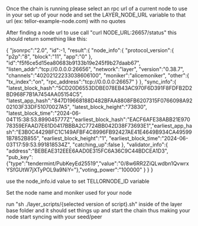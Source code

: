 Once the chain is running please select an rpc url of a current node to use in your set up of your node and set the LAYER_NODE_URL variable to that url (ex: tellor-example-node.com) with no quotes

After finding a node url to use call "curl NODE_URL:26657/status" this should return something like this:

{
    "jsonrpc":"2.0",
    "id":-1,
    "result":{
        "node_info":{
            "protocol_version":{
                "p2p":"8",
                "block":"11",
                "app":"0"
            },
            "id":"f5f6ce5d15ea80683b9133b19e245f9b27daab67",
            "listen_addr":"tcp://0.0.0.0:26656",
            "network":"layer",
            "version":"0.38.7",
            "channels":"40202122233038606100",
            "moniker":"alicemoniker",
            "other":{
                "tx_index":"on",
                "rpc_address":"tcp://0.0.0.0:26657"
            }
        },
        "sync_info":{
            "latest_block_hash":"5CD20D6553DDBE078EB43AC970F6D391F8FDFB2D2BD968F7B1A7454AA05154C5",
            "latest_app_hash":"847D19668188D482BFAA8808FB6207315F0766098A9202103F33DF51070027A5",
            "latest_block_height":"73830",
            "latest_block_time":"2024-06-04T15:38:53.899045777Z","earliest_block_hash":"EACF6AFE38ABB21E97078359EFAAD7E61D0417BBBA2C7724BB042D38F73693E1","earliest_app_hash":"E3B0C44298FC1C149AFBF4C8996FB92427AE41E4649B934CA495991B7852B855",
            "earliest_block_height":"1",
            "earliest_block_time":"2024-06-03T17:59:53.991818534Z",
            "catching_up":false
        },
        "validator_info":{
            "address":"BEBEAE312EEE6AAD0E315FC6A36C9C44BDCEA1D3",
            "pub_key":{"type":"tendermint/PubKeyEd25519","value":"0/8w6RR2ZiQLwdbn1QvwrxYSfGUtW7jXTyPOL9a9NiY="},"voting_power":"100000"
        }
    }
}

use the node_info.id value to set TELLORNODE_ID variable

Set the node name and moniker used for your node 

run "sh ./layer_scripts/{selected version of script}.sh" inside of the layer base folder and it should set things up and start the chain thus making your node start syncing with your seed/peer

